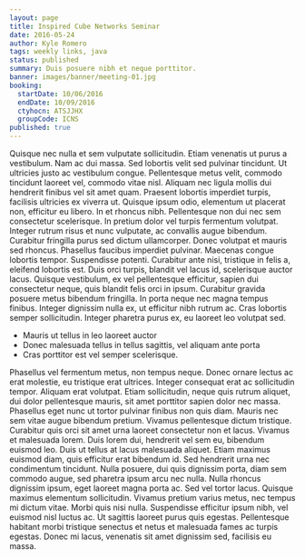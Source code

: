 ```yaml
---
layout: page
title: Inspired Cube Networks Seminar
date: 2016-05-24
author: Kyle Romero
tags: weekly links, java
status: published
summary: Duis posuere nibh et neque porttitor.
banner: images/banner/meeting-01.jpg
booking:
  startDate: 10/06/2016
  endDate: 10/09/2016
  ctyhocn: ATSJJHX
  groupCode: ICNS
published: true
---
```

Quisque nec nulla et sem vulputate sollicitudin. Etiam venenatis ut purus a vestibulum. Nam ac dui massa. Sed lobortis velit sed pulvinar tincidunt. Ut ultricies justo ac vestibulum congue. Pellentesque metus velit, commodo tincidunt laoreet vel, commodo vitae nisl. Aliquam nec ligula mollis dui hendrerit finibus vel sit amet quam. Praesent lobortis imperdiet turpis, facilisis ultricies ex viverra ut. Quisque ipsum odio, elementum ut placerat non, efficitur eu libero. In et rhoncus nibh. Pellentesque non dui nec sem consectetur scelerisque.
In pretium dolor vel turpis fermentum volutpat. Integer rutrum risus et nunc vulputate, ac convallis augue bibendum. Curabitur fringilla purus sed dictum ullamcorper. Donec volutpat et mauris sed rhoncus. Phasellus faucibus imperdiet pulvinar. Maecenas congue lobortis tempor. Suspendisse potenti. Curabitur ante nisi, tristique in felis a, eleifend lobortis est. Duis orci turpis, blandit vel lacus id, scelerisque auctor lacus. Quisque vestibulum, ex vel pellentesque efficitur, sapien dui consectetur neque, quis blandit felis orci in ipsum. Curabitur gravida posuere metus bibendum fringilla. In porta neque nec magna tempus finibus. Integer dignissim nulla ex, ut efficitur nibh rutrum ac. Cras lobortis semper sollicitudin. Integer pharetra purus ex, eu laoreet leo volutpat sed.

* Mauris ut tellus in leo laoreet auctor
* Donec malesuada tellus in tellus sagittis, vel aliquam ante porta
* Cras porttitor est vel semper scelerisque.

Phasellus vel fermentum metus, non tempus neque. Donec ornare lectus ac erat molestie, eu tristique erat ultrices. Integer consequat erat ac sollicitudin tempor. Aliquam erat volutpat. Etiam sollicitudin, neque quis rutrum aliquet, dui dolor pellentesque mauris, sit amet porttitor sapien dolor nec massa. Phasellus eget nunc ut tortor pulvinar finibus non quis diam. Mauris nec sem vitae augue bibendum pretium. Vivamus pellentesque dictum tristique. Curabitur quis orci sit amet urna laoreet consectetur non et lacus. Vivamus et malesuada lorem. Duis lorem dui, hendrerit vel sem eu, bibendum euismod leo. Duis ut tellus at lacus malesuada aliquet.
Etiam maximus euismod diam, quis efficitur erat bibendum id. Sed hendrerit urna nec condimentum tincidunt. Nulla posuere, dui quis dignissim porta, diam sem commodo augue, sed pharetra ipsum arcu nec nulla. Nulla rhoncus dignissim ipsum, eget laoreet magna porta ac. Sed vel tortor lacus. Quisque maximus elementum sollicitudin. Vivamus pretium varius metus, nec tempus mi dictum vitae. Morbi quis nisi nulla. Suspendisse efficitur ipsum nibh, vel euismod nisl luctus ac. Ut sagittis laoreet purus quis egestas. Pellentesque habitant morbi tristique senectus et netus et malesuada fames ac turpis egestas. Donec mi lacus, venenatis sit amet dignissim sed, facilisis eu massa.

